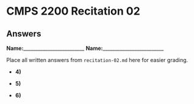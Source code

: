 # CMPS 2200 Recitation 02
## Answers

**Name:**_________________________
**Name:**_________________________


Place all written answers from `recitation-02.md` here for easier grading.

- **4)**

- **5)**

- **6)**
